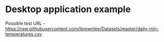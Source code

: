 # Desktop application example

Possible test URL - https://raw.githubusercontent.com/jbrownlee/Datasets/master/daily-min-temperatures.csv